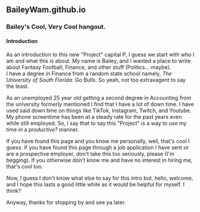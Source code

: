 ## BaileyWam.github.io 
### Bailey's Cool, Very Cool hangout. 
#### Introduction
As an introduction to this new "Project" capital P, I guess we start with who I am and what this is about. My name is Bailey, and I wanted a place to write about Fantasy Football, Finance, and other stuff (Politics... maybe).  
I have a degree in Finance from a random state school namely, _The University of South Florida_. Go Bulls. So yeah, not too extravagent to say the least. 

As an unemployed 25 year old getting a second degree in Accounting from the university formerly mentioned I find that I have a lot of down time. 
I have used said down time on things like TikTok, Instagram, Twitch, and Youtube. My phone screentime has been at a steady rate for the past years even while still employed. So, I say that to say this "Project" is a way to use my time in a _productive?_ manner. 

If you have found this page and you know me personally, well, that's cool I guess. If you have found this page through a job application I have sent or are a prospective employer, don't take this too seriously, please (I'm begging). If you otherwise don't know me and have no interest in hiring me, that's cool too.  

Now, I guess I don't know what else to say for this intro but, hello, welcome, and I hope this lasts a good little while as it would be helpful for myself. I think? 

Anyway, thanks for stopping by and see ya later. 
